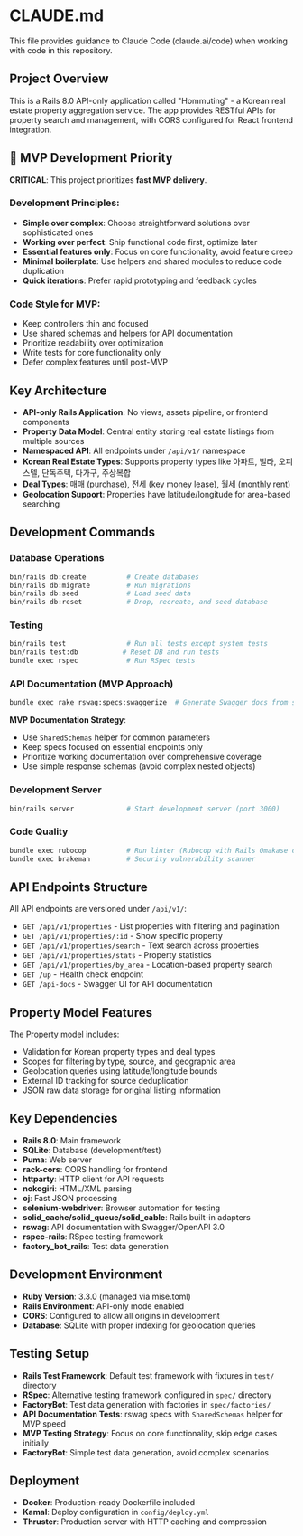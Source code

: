 # CLAUDE.md

This file provides guidance to Claude Code (claude.ai/code) when working with code in this repository.

## Project Overview

This is a Rails 8.0 API-only application called "Hommuting" - a Korean real estate property aggregation service. The app provides RESTful APIs for property search and management, with CORS configured for React frontend integration.

## 🚀 MVP Development Priority

**CRITICAL**: This project prioritizes **fast MVP delivery**.

### Development Principles:
- **Simple over complex**: Choose straightforward solutions over sophisticated ones
- **Working over perfect**: Ship functional code first, optimize later
- **Essential features only**: Focus on core functionality, avoid feature creep
- **Minimal boilerplate**: Use helpers and shared modules to reduce code duplication
- **Quick iterations**: Prefer rapid prototyping and feedback cycles

### Code Style for MVP:
- Keep controllers thin and focused
- Use shared schemas and helpers for API documentation
- Prioritize readability over optimization
- Write tests for core functionality only
- Defer complex features until post-MVP

## Key Architecture

- **API-only Rails Application**: No views, assets pipeline, or frontend components
- **Property Data Model**: Central entity storing real estate listings from multiple sources
- **Namespaced API**: All endpoints under `/api/v1/` namespace
- **Korean Real Estate Types**: Supports property types like 아파트, 빌라, 오피스텔, 단독주택, 다가구, 주상복합
- **Deal Types**: 매매 (purchase), 전세 (key money lease), 월세 (monthly rent)
- **Geolocation Support**: Properties have latitude/longitude for area-based searching

## Development Commands

### Database Operations
```bash
bin/rails db:create          # Create databases
bin/rails db:migrate         # Run migrations
bin/rails db:seed            # Load seed data
bin/rails db:reset           # Drop, recreate, and seed database
```

### Testing
```bash
bin/rails test               # Run all tests except system tests
bin/rails test:db           # Reset DB and run tests
bundle exec rspec            # Run RSpec tests
```

### API Documentation (MVP Approach)
```bash
bundle exec rake rswag:specs:swaggerize  # Generate Swagger docs from specs
```

**MVP Documentation Strategy**:
- Use `SharedSchemas` helper for common parameters
- Keep specs focused on essential endpoints only
- Prioritize working documentation over comprehensive coverage
- Use simple response schemas (avoid complex nested objects)

### Development Server
```bash
bin/rails server             # Start development server (port 3000)
```

### Code Quality
```bash
bundle exec rubocop          # Run linter (Rubocop with Rails Omakase config)
bundle exec brakeman         # Security vulnerability scanner
```

## API Endpoints Structure

All API endpoints are versioned under `/api/v1/`:

- `GET /api/v1/properties` - List properties with filtering and pagination
- `GET /api/v1/properties/:id` - Show specific property
- `GET /api/v1/properties/search` - Text search across properties
- `GET /api/v1/properties/stats` - Property statistics
- `GET /api/v1/properties/by_area` - Location-based property search
- `GET /up` - Health check endpoint
- `GET /api-docs` - Swagger UI for API documentation

## Property Model Features

The Property model includes:
- Validation for Korean property types and deal types
- Scopes for filtering by type, source, and geographic area
- Geolocation queries using latitude/longitude bounds
- External ID tracking for source deduplication
- JSON raw data storage for original listing information

## Key Dependencies

- **Rails 8.0**: Main framework
- **SQLite**: Database (development/test)
- **Puma**: Web server
- **rack-cors**: CORS handling for frontend
- **httparty**: HTTP client for API requests
- **nokogiri**: HTML/XML parsing
- **oj**: Fast JSON processing
- **selenium-webdriver**: Browser automation for testing
- **solid_cache/solid_queue/solid_cable**: Rails built-in adapters
- **rswag**: API documentation with Swagger/OpenAPI 3.0
- **rspec-rails**: RSpec testing framework
- **factory_bot_rails**: Test data generation

## Development Environment

- **Ruby Version**: 3.3.0 (managed via mise.toml)
- **Rails Environment**: API-only mode enabled
- **CORS**: Configured to allow all origins in development
- **Database**: SQLite with proper indexing for geolocation queries

## Testing Setup

- **Rails Test Framework**: Default test framework with fixtures in `test/` directory
- **RSpec**: Alternative testing framework configured in `spec/` directory
- **FactoryBot**: Test data generation with factories in `spec/factories/`
- **API Documentation Tests**: rswag specs with `SharedSchemas` helper for MVP speed
- **MVP Testing Strategy**: Focus on core functionality, skip edge cases initially
- **FactoryBot**: Simple test data generation, avoid complex scenarios

## Deployment

- **Docker**: Production-ready Dockerfile included
- **Kamal**: Deploy configuration in `config/deploy.yml`
- **Thruster**: Production server with HTTP caching and compression